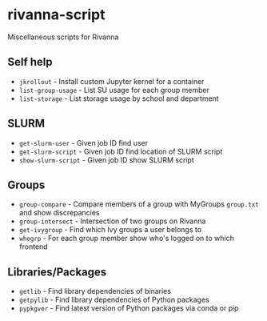 # rivanna-script
Miscellaneous scripts for Rivanna

## Self help
- `jkrollout` - Install custom Jupyter kernel for a container
- `list-group-usage` - List SU usage for each group member
- `list-storage` - List storage usage by school and department

## SLURM
- `get-slurm-user` - Given job ID find user
- `get-slurm-script` - Given job ID find location of SLURM script
- `show-slurm-script` - Given job ID show SLURM script

## Groups
- `group-compare` - Compare members of a group with MyGroups `group.txt` and show discrepancies
- `group-intersect` - Intersection of two groups on Rivanna
- `get-ivygroup` - Find which Ivy groups a user belongs to
- `whogrp` - For each group member show who's logged on to which frontend

## Libraries/Packages
- `getlib` - Find library dependencies of binaries
- `getpylib` - Find library dependencies of Python packages
- `pypkgver` - Find latest version of Python packages via conda or pip
